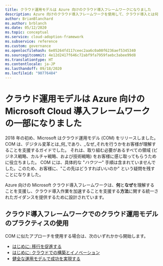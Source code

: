 ```yaml
---
title: クラウド運用モデルは Azure 向けのクラウド導入フレームワークになりました
description: Azure 向けのクラウド導入フレームワークを使用して、クラウド導入とは何か、また、なぜ、どのようにそれを推進するのかについて学習します。
author: BrianBlanchard
ms.author: brblanch
ms.date: 05/12/2020
ms.topic: conceptual
ms.service: cloud-adoption-framework
ms.subservice: reference
ms.custom: governance
ms.openlocfilehash: 6e05264fd117ceec2aa6c0a00f6236aef5345340
ms.sourcegitcommit: 4e12d2417f646c72abf9fa7959faebc3abee99d8
ms.translationtype: HT
ms.contentlocale: ja-JP
ms.lasthandoff: 09/18/2020
ms.locfileid: "90776484"
---
```

<!-- docutune:ignore "Cloud Operating Model" -->

# <a name="cloud-operating-model-is-now-part-of-the-microsoft-cloud-adoption-framework-for-azure"></a>クラウド運用モデルは Azure 向けの Microsoft Cloud 導入フレームワークの一部になりました

2018 年の初め、Microsoft はクラウド運用モデル (COM) をリリースしました。 COM は、デジタル変革とは_何_であり、_なぜ_それを行うかをお客様が理解することを支援するガイドでした。 それは、取り組む必要があるすべての領域 (ビジネス戦略、カルチャ戦略、および技術戦略) をお客様に感じ取ってもらうために役立ちました。 COM には、具体的な "_ハウツー_" 手順は含まれていませんでした。このため、お客様に、"この先はどうすればいいのか" という疑問を残すことになりました。

Azure 向けの Microsoft クラウド導入フレームワークは、**何**と**なぜ**を理解することを支援し、クラウド導入作業を加速することを支援する**方法**に関する統一されたガイダンスを提供するために設計されています。

## <a name="using-cloud-operating-model-practices-within-the-cloud-adoption-framework"></a>クラウド導入フレームワークでのクラウド運用モデルのプラクティスの使用

COM に似たアプローチを使用する場合は、次のいずれかから開始します。

- [はじめに: 移行を促進する](../get-started/migrate.md)
- [はじめに: クラウドでの構築とイノベーション](../get-started/innovate.md)
- [健全な運用モデルで成功を実現する](../get-started/enable.md)
